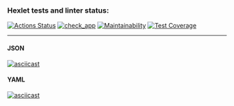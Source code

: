 ### Hexlet tests and linter status:
[![Actions Status](https://github.com/AlexandrBorovkov/python-project-50/actions/workflows/hexlet-check.yml/badge.svg)](https://github.com/AlexandrBorovkov/python-project-50/actions)
[![check_app](https://github.com/AlexandrBorovkov/python-project-50/actions/workflows/check_app.yml/badge.svg)](https://github.com/AlexandrBorovkov/python-project-50/actions/workflows/check_app.yml)
[![Maintainability](https://api.codeclimate.com/v1/badges/21224dfd48b4e2708ea0/maintainability)](https://codeclimate.com/github/AlexandrBorovkov/python-project-50/maintainability)
[![Test Coverage](https://api.codeclimate.com/v1/badges/21224dfd48b4e2708ea0/test_coverage)](https://codeclimate.com/github/AlexandrBorovkov/python-project-50/test_coverage)

---

#### JSON
[![asciicast](https://asciinema.org/a/SnL2IR8B4StakEi27XFiPNr1g.png)](https://asciinema.org/a/SnL2IR8B4StakEi27XFiPNr1g)

#### YAML
[![asciicast](https://asciinema.org/a/47RQIaDLB57pZ214RzQ8dIQJL.png)](https://asciinema.org/a/47RQIaDLB57pZ214RzQ8dIQJL)